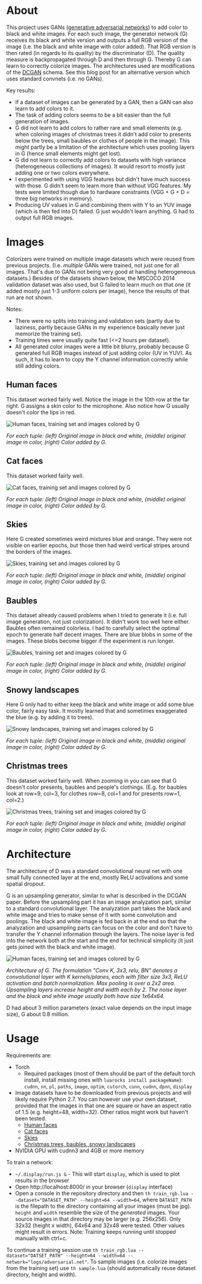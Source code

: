 # About

This project uses GANs ([generative adversarial networks](http://papers.nips.cc/paper/5423-generative-adversarial-nets)) to add color to black and white images.
For each such image, the generator network (G) receives its black and white version and outputs a full RGB version of the image (i.e. the black and white image with color added).
That RGB version is then rated (in regards to its quality) by the discriminator (D).
The quality measure is backpropagated through D and then through G.
Thereby G can learn to correctly colorize images.
The architectures used are modifications of the [DCGAN](http://arxiv.org/abs/1511.06434) schema.
See this blog post for an alternative version which uses standard convnets (i.e. no GANs).

Key results:
* If a dataset of images can be generated by a GAN, then a GAN can also learn to add colors to it.
* The task of adding colors seems to be a bit easier than the full generation of images.
* G did not learn to add colors to rather rare and small elements (e.g. when coloring images of christmas trees it didn't add color to presents below the trees, small baubles or clothes of people in the image). This might partly be a limitation of the architecture which uses pooling layers in G (hence small elements might get lost).
* G did not learn to correctly add colors to datasets with high variance (heterogeneous collections of images). It would resort to mostly just adding one or two colors everywhere.
* I experimented with using VGG features but didn't have much success with those. G didn't seem to learn more than without VGG features. My tests were limited though due to hardware constraints (VGG + G + D = three big networks in memory).
* Producing UV values in G and combining them with Y to an YUV image (which is then fed into D) failed. G just wouldn't learn anything. G had to output full RGB images.

# Images

Colorizers were trained on multiple image datasets which were reused from previous projects. (I.e. *multiple* GANs were trained, not just one for all images. That's due to GANs not being very good at handling heterogeneous datasets.)
Besides of the datasets shown below, the MSCOCO 2014 validation dataset was also used, but G failed to learn much on that one (it added mostly just 1-3 uniform colors per image), hence the results of that run are not shown.

Notes:
* There were no splits into training and validation sets (partly due to laziness, partly because GANs in my experience basically never just memorize the training set).
* Training times were usually quite fast (<=2 hours per dataset).
* All generated color images were a little bit blurry, probably because G generated full RGB images instead of just adding color (UV in YUV). As such, it has to learn to copy the Y channel information correctly while still adding colors.

## Human faces

This dataset worked fairly well. Notice the image in the 10th row at the far right. G assigns a skin color to the microphone. Also notice how G usually doesn't color the lips in red.

![Human faces, training set and images colored by G](images/human_faces.jpg?raw=true "Human faces, training set and images colored by G")

*For each tuple: (left) Original image in black and white, (middle) original image in color, (right) Color added by G.*

## Cat faces

This dataset worked fairly well.

![Cat faces, training set and images colored by G](images/cat_faces.jpg?raw=true "Cat faces, training set and images colored by G")

*For each tuple: (left) Original image in black and white, (middle) original image in color, (right) Color added by G.*

## Skies

Here G created sometimes weird mixtures blue and orange. They were not visible on earlier epochs, but those then had weird vertical stripes around the borders of the images.

![Skies, training set and images colored by G](images/skies.jpg?raw=true "Skies, training set and images colored by G")

*For each tuple: (left) Original image in black and white, (middle) original image in color, (right) Color added by G.*

## Baubles

This dataset already caused problems when I tried to generate it (i.e. full image generation, not just colorization). It didn't work too well here either. Baubles often remained colorless. I had to carefully select the optimal epoch to generate half decent images. There are blue blobs in some of the images. These blobs become bigger if the experiment is run longer.

![Baubles, training set and images colored by G](images/baubles.jpg?raw=true "Baubles, training set and images colored by G")

*For each tuple: (left) Original image in black and white, (middle) original image in color, (right) Color added by G.*

## Snowy landscapes

Here G only had to either keep the black and white image or add some blue color, fairly easy task. It mostly learned that and sometimes exaggerated the blue (e.g. by adding it to trees).

![Snowy landscapes, training set and images colored by G](images/snowy_landscapes.jpg?raw=true "Snowy landscapes, training set and images colored by G")

*For each tuple: (left) Original image in black and white, (middle) original image in color, (right) Color added by G.*

## Christmas trees

This dataset worked fairly well. When zooming in you can see that G doesn't color presents, baubles and people's clothings. (E.g. for baubles look at row=9, col=3, for clothes row=8, col=1 and for presents row=1, col=2.)

![Christmas trees, training set and images colored by G](images/christmas_trees.jpg?raw=true "Christmas trees, training set and images colored by G")

*For each tuple: (left) Original image in black and white, (middle) original image in color, (right) Color added by G.*


# Architecture

The architecture of D was a standard convolutional neural net with one small fully connected layer at the end, mostly ReLU activations and some spatial dropout.

G is an upsampling generator, similar to what is described in the DCGAN paper. Before the upsampling part it has an image analyzation part, similar to a standard convolutional layer. The analyzation part takes the black and white image and tries to make sense of it with some convolution and poolings. The black and white image is fed back in at the end so that the analyzation and upsampling parts can focus on the color and don't have to transfer the Y channel information through the layers. The noise layer is fed into the network both at the start and the end for technical simplicity (it just gets joined with the black and white image).

![Human faces, training set and images colored by G](images/human_faces.jpg?raw=true "Human faces, training set and images colored by G")

*Architecture of G. The formulation "Conv K, 3x3, relu, BN" denotes a convolutional layer with K kernels/planes, each with filter size 3x3, ReLU activation and batch normalization. Max pooling is over a 2x2 area. Upsampling layers increase height and width each by 2. The noise layer and the black and white image usually both have size 1x64x64.*

D had about 3 million parameters (exact value depends on the input image size), G about 0.8 million.

# Usage

Requirements are:
* Torch
  * Required packages (most of them should be part of the default torch install, install missing ones with `luarocks install packageName`): `cudnn`, `nn`, `pl`, `paths`, `image`, `optim`, `cutorch`, `cunn`, `cudnn`, `dpnn`, `display`
* Image datasets have to be downloaded from previous projects and will likely require Python 2.7. You can however use your own dataset, provided that the images in that one are square or have an aspect ratio of 1.5 (e.g. height=48, width=32). Other ratios might work but haven't been tested.
  * [Human faces](https://github.com/aleju/face-generator)
  * [Cat faces](https://github.com/aleju/cat-generator)
  * [Skies](https://github.com/aleju/sky-generator)
  * [Christmas trees, baubles, snowy landscapes](https://github.com/aleju/christmas-generator)
* NVIDIA GPU with cudnn3 and 4GB or more memory

To train a network:
* `~/.display/run.js &` - This will start `display`, which is used to plot results in the browser
* Open http://localhost:8000/ in your browser (`display` interface)
* Open a console in the repository directory and then `th train_rgb.lua --dataset="DATASET_PATH" --height=64 --width=64`, where `DATASET_PATH` is the filepath to the directory containing all your images (must be jpg). `height` and `width` resemble the size of the *generated* images. Your source images in that directory may be larger (e.g. 256x256). Only 32x32 (height x width), 64x64 and 32x48 were tested. Other values might result in errors. Note: Training keeps running until stopped manually with ctrl+c.

To continue a training session use `th train_rgb.lua --dataset="DATSET_PATH" --height=64 --width=64 --network="logs/adversarial.net"`.
To sample images (i.e. colorize images from the training set) use `th sample.lua` (should automatically reuse dataset directory, height and width).
